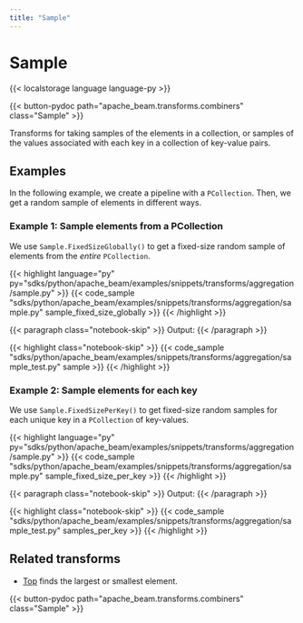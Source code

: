 ```yaml
---
title: "Sample"
---
```

<!--
Licensed under the Apache License, Version 2.0 (the "License");
you may not use this file except in compliance with the License.
You may obtain a copy of the License at

http://www.apache.org/licenses/LICENSE-2.0

Unless required by applicable law or agreed to in writing, software
distributed under the License is distributed on an "AS IS" BASIS,
WITHOUT WARRANTIES OR CONDITIONS OF ANY KIND, either express or implied.
See the License for the specific language governing permissions and
limitations under the License.
-->

# Sample

{{< localstorage language language-py >}}

{{< button-pydoc path="apache_beam.transforms.combiners" class="Sample" >}}

Transforms for taking samples of the elements in a collection, or
samples of the values associated with each key in a collection of
key-value pairs.

## Examples

In the following example, we create a pipeline with a `PCollection`.
Then, we get a random sample of elements in different ways.

### Example 1: Sample elements from a PCollection

We use `Sample.FixedSizeGlobally()` to get a fixed-size random sample of elements from the *entire* `PCollection`.

{{< highlight language="py" py="sdks/python/apache_beam/examples/snippets/transforms/aggregation/sample.py" >}}
{{< code_sample "sdks/python/apache_beam/examples/snippets/transforms/aggregation/sample.py" sample_fixed_size_globally >}}
{{< /highlight >}}

{{< paragraph class="notebook-skip" >}}
Output:
{{< /paragraph >}}

{{< highlight class="notebook-skip" >}}
{{< code_sample "sdks/python/apache_beam/examples/snippets/transforms/aggregation/sample_test.py" sample >}}
{{< /highlight >}}

### Example 2: Sample elements for each key

We use `Sample.FixedSizePerKey()` to get fixed-size random samples for each unique key in a `PCollection` of key-values.

{{< highlight language="py" py="sdks/python/apache_beam/examples/snippets/transforms/aggregation/sample.py" >}}
{{< code_sample "sdks/python/apache_beam/examples/snippets/transforms/aggregation/sample.py" sample_fixed_size_per_key >}}
{{< /highlight >}}

{{< paragraph class="notebook-skip" >}}
Output:
{{< /paragraph >}}

{{< highlight class="notebook-skip" >}}
{{< code_sample "sdks/python/apache_beam/examples/snippets/transforms/aggregation/sample_test.py" samples_per_key >}}
{{< /highlight >}}

## Related transforms

* [Top](/documentation/transforms/python/aggregation/top) finds the largest or smallest element.

{{< button-pydoc path="apache_beam.transforms.combiners" class="Sample" >}}
